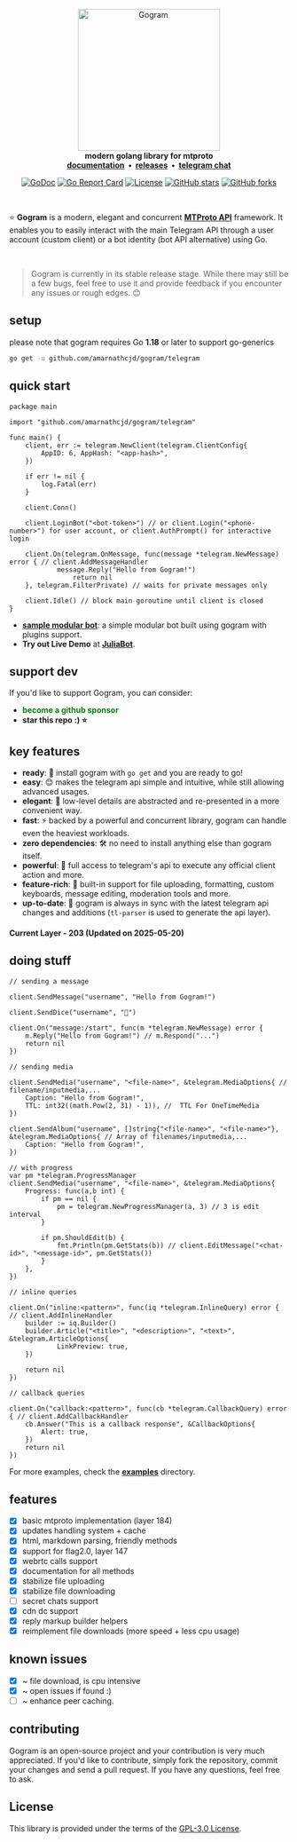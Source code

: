 <p align="center">
    <a href="https://github.com/amarnathcjd/gogram">
        <img src="https://i.imgur.com/RE1M0sM.png" alt="Gogram" width="256">
    </a>
    <br>
    <b>modern golang library for mtproto</b>
    <br>
    <b>
    <a href="https://gogramdoc.vercel.app">documentation</a>
    &nbsp;•&nbsp;
    <a href="https://github.com/amarnathcjd/gogram/releases">releases</a>
    &nbsp;•&nbsp;
    <a href="https://t.me/rosexchat">telegram chat</a>
    </b>
</p>

<div align='center'>
	
[![GoDoc](https://godoc.org/github.com/amarnathcjd/gogram?status.svg)](https://godoc.org/github.com/amarnathcjd/gogram)
[![Go Report Card](https://goreportcard.com/badge/github.com/amarnathcjd/gogram)](https://goreportcard.com/report/github.com/amarnathcjd/gogram)
[![License](https://img.shields.io/github/license/amarnathcjd/gogram.svg)](https://img.shields.io/github/license/amarnathcjd/gogram.svg)
[![GitHub stars](https://img.shields.io/github/stars/amarnathcjd/gogram.svg?style=social&label=Stars)](https://img.shields.io/github/stars/amarnathcjd/gogram.svg?style=social&label=Stars)
[![GitHub forks](https://img.shields.io/github/forks/amarnathcjd/gogram.svg?style=social&label=Fork)](https://img.shields.io/github/forks/amarnathcjd/gogram.svg?style=social&label=Fork)

</div>


<br>

<p>⭐️ <b>Gogram</b> is a modern, elegant and concurrent <b><a href='https://core.telegram.org/api'>MTProto API</a></b>
framework. It enables you to easily interact with the main Telegram API through a user account (custom client) or a bot
identity (bot API alternative) using Go.</p>
<br>

> Gogram is currently in its stable release stage. While there may still be a few bugs, feel free to use it and provide feedback if you encounter any issues or rough edges. 😊

## setup

<p>please note that gogram requires Go <b>1.18</b> or later to support go-generics</p>

```bash
go get -u github.com/amarnathcjd/gogram/telegram
```

## quick start

```golang
package main

import "github.com/amarnathcjd/gogram/telegram"

func main() {
	client, err := telegram.NewClient(telegram.ClientConfig{
		AppID: 6, AppHash: "<app-hash>",
	})

	if err != nil {
		log.Fatal(err)
	}

	client.Conn()

	client.LoginBot("<bot-token>") // or client.Login("<phone-number>") for user account, or client.AuthPrompt() for interactive login

	client.On(telegram.OnMessage, func(message *telegram.NewMessage) error { // client.AddMessageHandler
			message.Reply("Hello from Gogram!")
        		return nil
	}, telegram.FilterPrivate) // waits for private messages only

	client.Idle() // block main goroutine until client is closed
}
```

- **[sample modular bot](https://github.com/AmarnathCJD/JuliaBot.git)**: a simple modular bot built using gogram with plugins support.
- **Try out Live Demo** at **[JuliaBot](https://t.me/rustyDbot)**. 

## support dev

If you'd like to support Gogram, you can consider:

- <b><a href="https://github.com/sponsors/amarnathcjd" style="text-decoration: none; color: green;">become a github sponsor</a></b>
- <b>star this repo :) ⭐</b>

## key features

<ul>
  <li><strong>ready</strong>: 🚀 install gogram with <code>go get</code> and you are ready to go!</li>
  <li><strong>easy</strong>: 😊 makes the telegram api simple and intuitive, while still allowing advanced usages.</li>
  <li><strong>elegant</strong>: 💎 low-level details are abstracted and re-presented in a more convenient way.</li>
  <li><strong>fast</strong>: ⚡ backed by a powerful and concurrent library, gogram can handle even the heaviest workloads.</li>
  <li><strong>zero dependencies</strong>: 🛠️ no need to install anything else than gogram itself.</li>
  <li><strong>powerful</strong>: 💪 full access to telegram's api to execute any official client action and more.</li>
  <li><strong>feature-rich</strong>: 🌟 built-in support for file uploading, formatting, custom keyboards, message editing, moderation tools and more.</li>
  <li><strong>up-to-date</strong>: 🔄 gogram is always in sync with the latest telegram api changes and additions (<code>tl-parser</code> is used to generate the api layer).</li>
</ul>

#### Current Layer - **203** (Updated on 2025-05-20)

## doing stuff

```golang
// sending a message

client.SendMessage("username", "Hello from Gogram!")

client.SendDice("username", "🎲")

client.On("message:/start", func(m *telegram.NewMessage) error {
    m.Reply("Hello from Gogram!") // m.Respond("...")
    return nil
})
```

```golang
// sending media

client.SendMedia("username", "<file-name>", &telegram.MediaOptions{ // filename/inputmedia,...
    Caption: "Hello from Gogram!",
    TTL: int32((math.Pow(2, 31) - 1)), //  TTL For OneTimeMedia
})

client.SendAlbum("username", []string{"<file-name>", "<file-name>"}, &telegram.MediaOptions{ // Array of filenames/inputmedia,...
    Caption: "Hello from Gogram!",
})

// with progress
var pm *telegram.ProgressManager
client.SendMedia("username", "<file-name>", &telegram.MediaOptions{
    Progress: func(a,b int) {
        if pm == nil {
            pm = telegram.NewProgressManager(a, 3) // 3 is edit interval
        }

        if pm.ShouldEdit(b) {
            fmt.Println(pm.GetStats(b)) // client.EditMessage("<chat-id>", "<message-id>", pm.GetStats())
        }
    },
})
```

```golang
// inline queries

client.On("inline:<pattern>", func(iq *telegram.InlineQuery) error { // client.AddInlineHandler
	builder := iq.Builder()
	builder.Article("<title>", "<description>", "<text>", &telegram.ArticleOptions{
			LinkPreview: true,
	})

	return nil
})
```

```golang
// callback queries

client.On("callback:<pattern>", func(cb *telegram.CallbackQuery) error { // client.AddCallbackHandler
    cb.Answer("This is a callback response", &CallbackOptions{
		Alert: true,
	})
    return nil
})
```

For more examples, check the **[examples](examples)** directory.

## features

- [x] basic mtproto implementation (layer 184)
- [x] updates handling system + cache
- [x] html, markdown parsing, friendly methods
- [x] support for flag2.0, layer 147
- [x] webrtc calls support
- [x] documentation for all methods
- [x] stabilize file uploading
- [x] stabilize file downloading
- [ ] secret chats support
- [x] cdn dc support
- [x] reply markup builder helpers
- [x] reimplement file downloads (more speed + less cpu usage)

## known issues

- [x] ~ file download, is cpu intensive
- [x] ~ open issues if found :)
- [ ] ~ enhance peer caching.

## contributing

Gogram is an open-source project and your contribution is very much appreciated. If you'd like to contribute, simply fork the repository, commit your changes and send a pull request. If you have any questions, feel free to ask.

## License

This library is provided under the terms of the [GPL-3.0 License](LICENSE).
